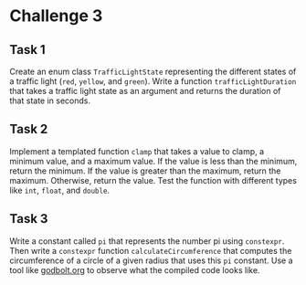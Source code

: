 # Challenge 3

## Task 1

Create an enum class `TrafficLightState` representing the different states of a traffic light (`red`, `yellow`, and `green`). Write a function `trafficLightDuration` that takes a traffic light state as an argument and returns the duration of that state in seconds.

## Task 2

Implement a templated function `clamp` that takes a value to clamp, a minimum value, and a maximum value. If the value is less than the minimum, return the minimum. If the value is greater than the maximum, return the maximum. Otherwise, return the value. Test the function with different types like `int`, `float`, and `double`.

## Task 3

Write a constant called `pi` that represents the number pi using `constexpr`. Then write a `constexpr` function `calculateCircumference` that computes the circumference of a circle of a given radius that uses this `pi` constant. Use a tool like [godbolt.org](https://godbolt.org/) to observe what the compiled code looks like.
